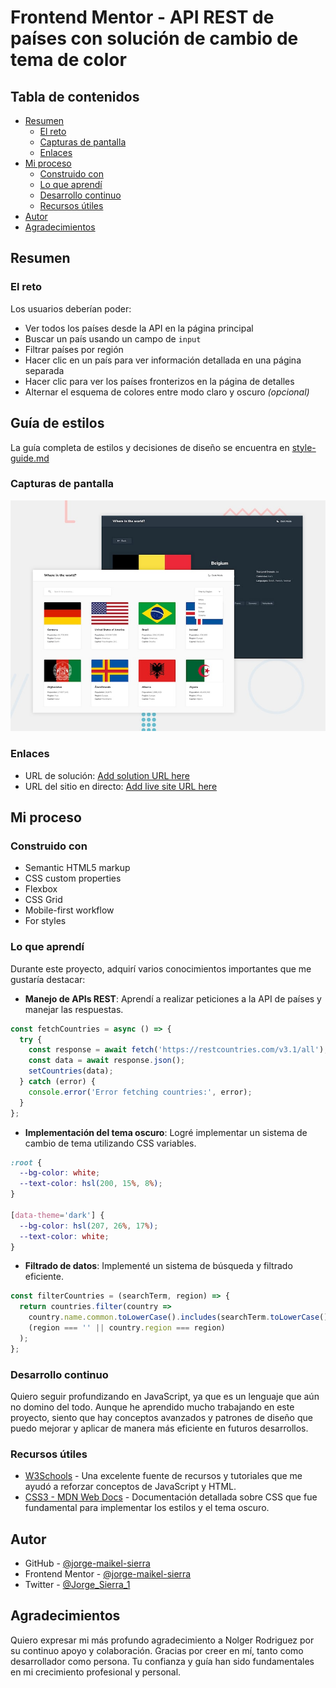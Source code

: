 # Frontend Mentor - API REST de países con solución de cambio de tema de color

## Tabla de contenidos

- [Resumen](#resumen)
  - [El reto](#el-reto)
  - [Capturas de pantalla](#capturas-de-pantalla)
  - [Enlaces](#enlaces)
- [Mi proceso](#mi-proceso)
  - [Construido con](#construido-con)
  - [Lo que aprendí](#lo-que-aprendí)
  - [Desarrollo continuo](#desarrollo-continuo)
  - [Recursos útiles](#recursos-útiles)
- [Autor](#autor)
- [Agradecimientos](#agradecimientos)

## Resumen

### El reto

Los usuarios deberían poder:

- Ver todos los países desde la API en la página principal
- Buscar un país usando un campo de `input`
- Filtrar países por región
- Hacer clic en un país para ver información detallada en una página separada
- Hacer clic para ver los países fronterizos en la página de detalles
- Alternar el esquema de colores entre modo claro y oscuro *(opcional)*

## Guía de estilos

La guía completa de estilos y decisiones de diseño se encuentra en [style-guide.md](./style-guide.md)

### Capturas de pantalla

![Vista previa del diseño en escritorio](desktop-preview.jpg)

### Enlaces

- URL de solución: [Add solution URL here](https://github.com/jorge-maikel-sierra/countries-explorer-webapp)
- URL del sitio en directo: [Add live site URL here](https://jorge-maikel-sierra.github.io/countries-explorer-webapp)

## Mi proceso

### Construido con

- Semantic HTML5 markup
- CSS custom properties
- Flexbox
- CSS Grid
- Mobile-first workflow
- For styles

### Lo que aprendí

Durante este proyecto, adquirí varios conocimientos importantes que me gustaría destacar:

- **Manejo de APIs REST**: Aprendí a realizar peticiones a la API de países y manejar las respuestas.

```javascript
const fetchCountries = async () => {
  try {
    const response = await fetch('https://restcountries.com/v3.1/all');
    const data = await response.json();
    setCountries(data);
  } catch (error) {
    console.error('Error fetching countries:', error);
  }
};
```

- **Implementación del tema oscuro**: Logré implementar un sistema de cambio de tema utilizando CSS variables.

```css
:root {
  --bg-color: white;
  --text-color: hsl(200, 15%, 8%);
}

[data-theme='dark'] {
  --bg-color: hsl(207, 26%, 17%);
  --text-color: white;
}
```

- **Filtrado de datos**: Implementé un sistema de búsqueda y filtrado eficiente.

```javascript
const filterCountries = (searchTerm, region) => {
  return countries.filter(country => 
    country.name.common.toLowerCase().includes(searchTerm.toLowerCase()) &&
    (region === '' || country.region === region)
  );
};
```

### Desarrollo continuo

Quiero seguir profundizando en JavaScript, ya que es un lenguaje que aún no domino del todo. Aunque he aprendido mucho trabajando en este proyecto, siento que hay conceptos avanzados y patrones de diseño que puedo mejorar y aplicar de manera más eficiente en futuros desarrollos.

### Recursos útiles

- [W3Schools](https://www.w3schools.com/) - Una excelente fuente de recursos y tutoriales que me ayudó a reforzar conceptos de JavaScript y HTML.
- [CSS3 - MDN Web Docs](https://developer.mozilla.org/es/docs/Web/CSS) - Documentación detallada sobre CSS que fue fundamental para implementar los estilos y el tema oscuro.

## Autor

- GitHub - [@jorge-maikel-sierra](https://github.com/jorge-maikel-sierra)
- Frontend Mentor - [@jorge-maikel-sierra](https://www.frontendmentor.io/profile/jorge-maikel-sierra)
- Twitter - [@Jorge_Sierra_1](https://x.com/Jorge_Sierra_1)

## Agradecimientos

Quiero expresar mi más profundo agradecimiento a Nolger Rodriguez por su continuo apoyo y colaboración. Gracias por creer en mí, tanto como desarrollador como persona. Tu confianza y guía han sido fundamentales en mi crecimiento profesional y personal.
